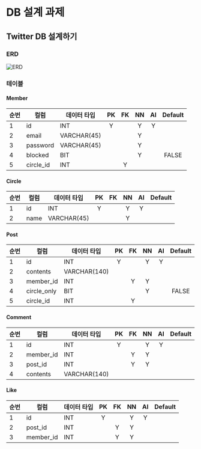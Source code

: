 # DB 설계 과제

## Twitter DB 설계하기

### ERD

![ERD](https://github.com/menuhwang/LikeLion/blob/main/src/homework/homework_221011/db/twitter_db_erd.png)

### 테이블

#### Member

| 순번 | 컬럼 | 데이터 타입 | PK | FK | NN | AI | Default |
| --- | --- | ---------- | :---: | :---: | :---: | :---: | :----: |
| 1 | id | INT | Y |  | Y | Y |  |
| 2 | email | VARCHAR(45) |  |  | Y |  |  |
| 3 | password | VARCHAR(45) |  |  | Y |  |  |
| 4 | blocked | BIT |  |  | Y |  | FALSE |
| 5 | circle_id | INT |  | Y |  |  |  |

#### Circle

| 순번 | 컬럼 | 데이터 타입 | PK | FK | NN | AI | Default |
| --- | --- | ---------- | :---: | :---: | :---: | :---: | :----: |
| 1 | id | INT | Y |  | Y | Y |  |
| 2 | name | VARCHAR(45) |  |  | Y |  |  |

#### Post

| 순번 | 컬럼 | 데이터 타입 | PK | FK | NN | AI | Default |
| --- | --- | ---------- | :---: | :---: | :---: | :---: | :----: |
| 1 | id | INT | Y |  | Y | Y |  |
| 2 | contents | VARCHAR(140) |  |  |  |  |  |
| 3 | member_id | INT |  | Y | Y |  |  |
| 4 | circle_only | BIT |  |  | Y |  | FALSE |
| 5 | circle_id | INT |  | Y |  |  |  |

#### Comment

| 순번 | 컬럼 | 데이터 타입 | PK | FK | NN | AI | Default |
| --- | --- | ---------- | :---: | :---: | :---: | :---: | :----: |
| 1 | id | INT | Y |  | Y | Y |  |
| 2 | member_id | INT |  | Y | Y |  |  |
| 3 | post_id | INT |  | Y | Y |  |  |
| 4 | contents | VARCHAR(140) |  |  |  |  |  |

#### Like

| 순번 | 컬럼 | 데이터 타입 | PK | FK | NN | AI | Default |
| --- | --- | ---------- | :---: | :---: | :---: | :---: | :----: |
| 1 | id | INT | Y |  | Y | Y |  |
| 2 | post_id | INT |  | Y | Y |  |  |
| 3 | member_id | INT |  | Y | Y |  |  |
